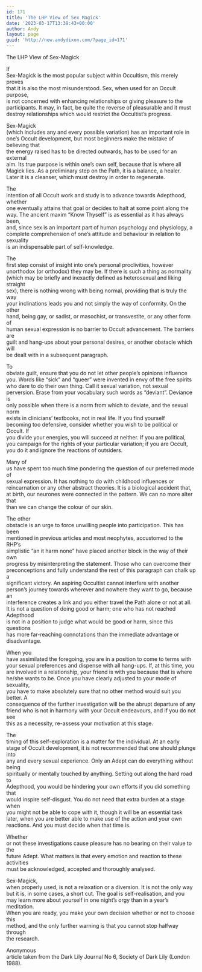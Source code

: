 ```yaml
---
id: 171
title: 'The LHP View of Sex Magick'
date: '2023-03-17T13:39:43+00:00'
author: Andy
layout: page
guid: 'http://new.andydixon.com/?page_id=171'
---
```


The LHP View of Sex-Magick

If  
Sex-Magick is the most popular subject within Occultism, this merely proves  
that it is also the most misunderstood. Sex, when used for an Occult purpose,  
is not concerned with enhancing relationships or giving pleasure to the  
participants. It may, in fact, be quite the reverse of pleasurable and it must  
destroy relationships which would restrict the Occultist’s progress.

Sex-Magick  
(which includes any and every possible variation) has an important role in  
one’s Occult development, but most beginners make the mistake of believing that  
the energy raised has to be directed outwards, has to be used for an external  
aim. Its true purpose is within one’s own self, because that is where all  
Magick lies. As a preliminary step on the Path, it is a balance, a healer.  
Later it is a cleanser, which must destroy in order to regenerate.

The  
intention of all Occult work and study is to advance towards Adepthood, whether  
one eventually attains that goal or decides to halt at some point along the  
way. The ancient maxim “Know Thyself” is as essential as it has always been,  
and, since sex is an important part of human psychology and physiology, a  
complete comprehension of one’s attitude and behaviour in relation to sexuality  
is an indispensable part of self-knowledge.

The  
first step consist of insight into one’s personal proclivities, however  
unorthodox (or orthodox) they may be. If there is such a thing as normality  
(which may be briefly and inexactly defined as heterosexual and liking straight  
sex), there is nothing wrong with being normal, providing that is truly the way  
your inclinations leads you and not simply the way of conformity. On the other  
hand, being gay, or sadist, or masochist, or transvestite, or any other form of  
human sexual expression is no barrier to Occult advancement. The barriers are  
guilt and hang-ups about your personal desires, or another obstacle which will  
be dealt with in a subsequent paragraph.

To  
obviate guilt, ensure that you do not let other people’s opinions influence  
you. Words like “sick” and “queer” were invented in envy of the free spirits  
who dare to do their own thing. Call it sexual variation, not sexual  
perversion. Erase from your vocabulary such words as “deviant”. Deviance is  
only possible when there is a norm from which to deviate, and the sexual norm  
exists in clinicians’ textbooks, not in real life. If you find yourself  
becoming too defensive, consider whether you wish to be political or Occult. If  
you divide your energies, you will succeed at neither. If you are political,  
you campaign for the rights of your particular variation; if you are Occult,  
you do it and ignore the reactions of outsiders.

Many of  
us have spent too much time pondering the question of our preferred mode of  
sexual expression. It has nothing to do with childhood influences or  
reincarnation or any other abstract theories. It is a biological accident that,  
at birth, our neurones were connected in the pattern. We can no more alter that  
than we can change the colour of our skin.

The other  
obstacle is an urge to force unwilling people into participation. This has been  
mentioned in previous articles and most neophytes, accustomed to the RHP’s  
simplistic “an it harm none” have placed another block in the way of their own  
progress by misinterpreting the statement. Those who can overcome their  
preconceptions and fully understand the rest of this paragraph can chalk up a  
significant victory. An aspiring Occultist cannot interfere with another  
person’s journey towards wherever and nowhere they want to go, because an  
interference creates a link and you either travel the Path alone or not at all.  
It is not a question of doing good or harm; one who has not reached Adepthood  
is not in a position to judge what would be good or harm, since this questions  
has more far-reaching connotations than the immediate advantage or  
disadvantage.

When you  
have assimilated the foregoing, you are in a position to come to terms with  
your sexual preferences and dispense with all hang-ups. If, at this time, you  
are involved in a relationship, your friend is with you because that is where  
he/she wants to be. Once you have clearly adjusted to your mode of sexuality,  
you have to make absolutely sure that no other method would suit you better. A  
consequence of the further investigation will be the abrupt departure of any  
friend who is not in harmony with your Occult endeavours, and if you do not see  
this as a necessity, re-assess your motivation at this stage.

The  
timing of this self-exploration is a matter for the individual. At an early  
stage of Occult development, it is not recommended that one should plunge into  
any and every sexual experience. Only an Adept can do everything without being  
spiritually or mentally touched by anything. Setting out along the hard road to  
Adepthood, you would be hindering your own efforts if you did something that  
would inspire self-disgust. You do not need that extra burden at a stage when  
you might not be able to cope with it, though it will be an essential task  
later, when you are better able to make use of the action and your own  
reactions. And you must decide when that time is.

Whether  
or not these investigations cause pleasure has no bearing on their value to the  
future Adept. What matters is that every emotion and reaction to these activities  
must be acknowledged, accepted and thoroughly analysed.

Sex-Magick,  
when properly used, is not a relaxation or a diversion. It is not the only way  
but it is, in some cases, a short cut. The goal is self-realisation, and you  
may learn more about yourself in one night’s orgy than in a year’s meditation.  
When you are ready, you make your own decision whether or not to choose this  
method, and the only further warning is that you cannot stop halfway through  
the research.

Anonymous  
article taken from the Dark Lily Journal No 6, Society of Dark Lily (London  
1988).